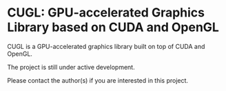 # CUGL: GPU-accelerated Graphics Library based on CUDA and OpenGL #

CUGL is a GPU-accelerated graphics library built on top of CUDA and OpenGL.

The project is still under active development.

Please contact the author(s) if you are interested in this project.
